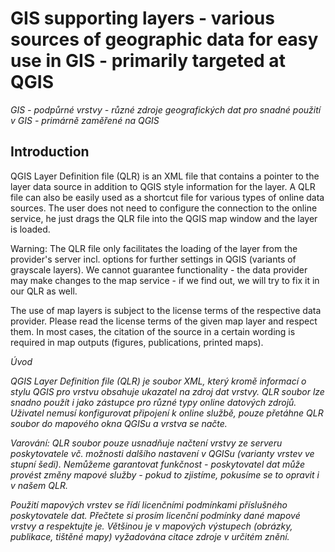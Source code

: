 # GIS supporting layers - various sources of geographic data for easy use in GIS - primarily targeted at QGIS 

*GIS - podpůrné vrstvy - různé zdroje geografických dat pro snadné použití v GIS - primárně zaměřené na QGIS*

## Introduction

QGIS Layer Definition file (QLR) is an XML file that contains a pointer to the layer data source in addition to QGIS style information for the layer. A QLR file can also be easily used as a shortcut file for various types of online data sources. The user does not need to configure the connection to the online service, he just drags the QLR file into the QGIS map window and the layer is loaded.

Warning: The QLR file only facilitates the loading of the layer from the provider's server incl. options for further settings in QGIS (variants of grayscale layers). We cannot guarantee functionality - the data provider may make changes to the map service - if we find out, we will try to fix it in our QLR as well.

The use of map layers is subject to the license terms of the respective data provider. Please read the license terms of the given map layer and respect them. In most cases, the citation of the source in a certain wording is required in map outputs  (figures, publications, printed maps).

*Úvod*

*QGIS Layer Definition file (QLR) je soubor XML, který kromě informací o stylu QGIS pro vrstvu obsahuje ukazatel na zdroj dat vrstvy. QLR soubor lze snadno použít i jako zástupce pro různé typy online datových zdrojů. Uživatel nemusí konfigurovat připojení k online službě, pouze přetáhne QLR soubor do mapového okna QGISu a vrstva se načte.*

*Varování: QLR soubor pouze usnadňuje načtení vrstvy ze serveru poskytovatele vč. možnosti dalšího nastavení v QGISu (varianty vrstev ve stupní šedi). Nemůžeme garantovat funkčnost - poskytovatel dat může provést změny mapové služby - pokud to zjistíme, pokusíme se to opravit i v našem QLR.*

*Použití mapových vrstev se řídí licenčními podmínkami příslušného poskytovatele dat. Přečtete si prosím licenční podmínky dané mapové vrstvy a respektujte je. Většinou je v mapových výstupech (obrázky, publikace, tištěné mapy) vyžadována citace zdroje v určitém znění.*
